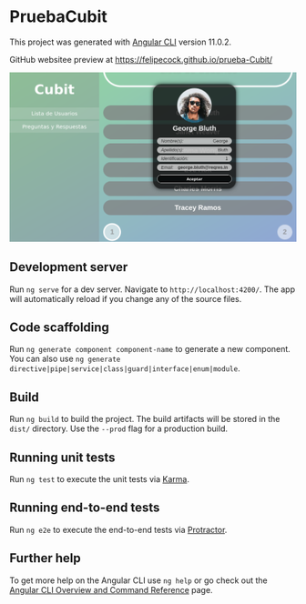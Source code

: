 # PruebaCubit

This project was generated with [Angular CLI](https://github.com/angular/angular-cli) version 11.0.2.

GitHub websitee preview at https://felipecock.github.io/prueba-Cubit/


![alt text](https://github.com/felipecock/prueba-Cubit/blob/master/docs/Screenshot_2020-11-24%20PruebaCubit.png)

## Development server

Run `ng serve` for a dev server. Navigate to `http://localhost:4200/`. The app will automatically reload if you change any of the source files.

## Code scaffolding

Run `ng generate component component-name` to generate a new component. You can also use `ng generate directive|pipe|service|class|guard|interface|enum|module`.

## Build

Run `ng build` to build the project. The build artifacts will be stored in the `dist/` directory. Use the `--prod` flag for a production build.

## Running unit tests

Run `ng test` to execute the unit tests via [Karma](https://karma-runner.github.io).

## Running end-to-end tests

Run `ng e2e` to execute the end-to-end tests via [Protractor](http://www.protractortest.org/).

## Further help

To get more help on the Angular CLI use `ng help` or go check out the [Angular CLI Overview and Command Reference](https://angular.io/cli) page.
